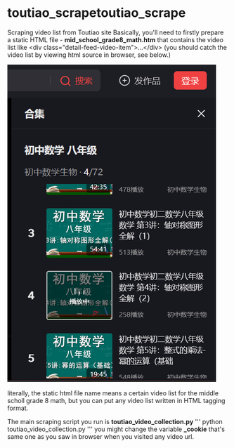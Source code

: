 # toutiao_scrapetoutiao_scrape
Scraping video list from Toutiao site
Basically, you'll need to firstly prepare a static HTML file - **mid_school_grade8_math.htm** that contains the video list like &lt;div class="detail-feed-video-item"&gt;...&lt;/div&gt;
(you should catch the video list by viewing html source in browser, see below.)

![How to capture the video list by the inspector in browser](dev_screenshots/github_toutiao_scrape_1.png)

literally, the static html file name means a certain video list for the middle scholl grade 8 math, but you can put any video list written in HTML tagging format.

The main scraping script you run is **toutiao_video_collection.py**
'''
python toutiao_video_collection.py
'''
you might change the variable **_cookie** that's same one as you saw in browser when you visited any video url.


